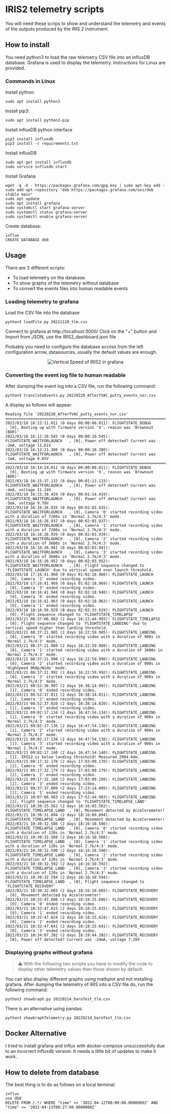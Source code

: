 # IRIS2 telemetry scripts
You will need these scrips to show and understand the telemetry and events of the outputs produced by the IRIS 2 instrument.

## How to install
You need python3 to load the raw telemetry CSV file into an influxDB database. Grafana is used to display the telemetry. Instructions for Linux are provided.

### Commands in Linux
Install python:
```console
sudo apt install python3
```
Install pip3:
```console
sudo apt install python3-pip
```
Install influxDB python interface
```console
pip3 install influxdb
pip3 install -r requirements.txt
```
Install influxDB
```console
sudo apt-get install influxdb
sudo service influxdb start
```
Install Grafana
```console
wget -q -O - https://packages.grafana.com/gpg.key | sudo apt-key add -
sudo add-apt-repository "deb https://packages.grafana.com/oss/deb stable main"
sudo apt update
sudo apt install grafana
sudo systemctl start grafana-server
sudo systemctl status grafana-server
sudo systemctl enable grafana-server
```
Create database:
```console
influx
CREATE DATABASE db0
```

## Usage
There are 3 different scripts:
 * To load telemetry on the database.
 * To show graphs of the telemetry without database
 * To convert the events files into human readable events

### Loading telemetry to grafana
Load the CSV file into the database
```console
python3 loadFile.py 20211120_tlm.csv
```
Connect to grafana at http://localhost:3000/ Click on the "+" button and Import from JSON, use the IRIS2_dashboard.json file

Probably you need to configure the database access from the left configuration arrow, datasources, usually the default values are enough.

<div align="center">
<img src="../docs/IRIS2_telemetry.png" alt="Vertical Speed of IRIS2 in grafana" />
</div>

### Converting the event log file to human readable
After dumping the event log into a CSV file, run the following command:
```console
python3 translateEvents.py 20220220_AfterTVAC_putty_events_nor.csv
```
A display as follows will appear:
```
Reading file '20220220_AfterTVAC_putty_events_nor.csv'
================================================================================
2022/03/18 16:12:11.011 (0 days 00:00:00.011): FLIGHTSTATE_DEBUG           , [0], Booting up with firmware version '9', reason was 'Brownout (BOR)'
2022/03/18 16:12:20.545 (0 days 00:00:10.545): FLIGHTSTATE_WAITFORLAUNCH   , [0], Power off detected? Current was -2mA, voltage 11.61V
2022/03/18 16:12:21.300 (0 days 00:00:10.300): FLIGHTSTATE_WAITFORLAUNCH   , [0], Power off detected? Current was -1mA, voltage 9.65V
================================================================================
2022/03/18 16:14:24.011 (0 days 00:00:00.011): FLIGHTSTATE_DEBUG           , [0], Booting up with firmware version '9', reason was 'Brownout (BOR)'
2022/03/18 16:15:37.133 (0 days 00:01:13.133): FLIGHTSTATE_WAITFORLAUNCH   , [0], Power off detected? Current was -4mA, voltage 11.24V
2022/03/18 16:15:38.419 (0 days 00:01:14.419): FLIGHTSTATE_WAITFORLAUNCH   , [0], Power off detected? Current was -5mA, voltage 9.78V
2022/03/18 16:16:26.935 (0 days 00:02:03.935): FLIGHTSTATE_WAITFORLAUNCH   , [0], Camera '0' started recording video with a duration of 7200s in 'Normal 2.7k/4:3' mode.
2022/03/18 16:16:26.937 (0 days 00:02:03.937): FLIGHTSTATE_WAITFORLAUNCH   , [0], Camera '1' started recording video with a duration of 7200s in 'Normal 2.7k/4:3' mode.
2022/03/18 16:16:26.939 (0 days 00:02:03.939): FLIGHTSTATE_WAITFORLAUNCH   , [0], Camera '2' started recording video with a duration of 3600s in 'Normal 2.7k/4:3' mode.
2022/03/18 16:16:26.941 (0 days 00:02:03.941): FLIGHTSTATE_WAITFORLAUNCH   , [0], Camera '3' started recording video with a duration of 3600s in 'Normal 2.7k/4:3' mode.
2022/03/18 16:16:26.952 (0 days 00:02:03.952): FLIGHTSTATE_WAITFORLAUNCH   , [0], Flight sequence changed to 'FLIGHTSTATE_LAUNCH' due to vertical speed over launch threshold.
2022/03/18 17:16:41.960 (0 days 01:02:18.960): FLIGHTSTATE_LAUNCH          , [0], Camera '2' ended recording video.
2022/03/18 17:16:41.969 (0 days 01:02:18.969): FLIGHTSTATE_LAUNCH          , [0], Camera '3' ended recording video.
2022/03/18 18:16:41.948 (0 days 02:02:18.948): FLIGHTSTATE_LAUNCH          , [0], Camera '0' ended recording video.
2022/03/18 18:16:41.963 (0 days 02:02:18.963): FLIGHTSTATE_LAUNCH          , [0], Camera '1' ended recording video.
2022/03/18 18:16:56.929 (0 days 02:02:33.929): FLIGHTSTATE_LAUNCH          , [0], Flight sequence changed to 'FLIGHTSTATE_TIMELAPSE'
2022/03/21 08:37:06.993 (2 days 16:22:44.993): FLIGHTSTATE_TIMELAPSE       , [0], Flight sequence changed to 'FLIGHTSTATE_LANDING' due to vertical speed higher than landing threshold.
2022/03/21 08:37:21.985 (2 days 16:22:59.985): FLIGHTSTATE_LANDING         , [0], Camera '0' started recording video with a duration of 900s in 'Normal 2.7k/4:3' mode.
2022/03/21 08:37:21.988 (2 days 16:22:59.988): FLIGHTSTATE_LANDING         , [0], Camera '1' started recording video with a duration of 3600s in 'Normal 2.7k/4:3' mode.
2022/03/21 08:37:21.990 (2 days 16:22:59.990): FLIGHTSTATE_LANDING         , [0], Camera '2' started recording video with a duration of 900s in 'HighSpeed 960p/Wide' mode.
2022/03/21 08:37:21.992 (2 days 16:22:59.992): FLIGHTSTATE_LANDING         , [0], Camera '3' started recording video with a duration of 900s in 'Normal 2.7k/4:3' mode.
2022/03/21 08:52:36.997 (2 days 16:38:14.997): FLIGHTSTATE_LANDING         , [1], Camera '0' ended recording video.
2022/03/21 08:52:37.011 (2 days 16:38:14.011): FLIGHTSTATE_LANDING         , [1], Camera '2' ended recording video.
2022/03/21 08:52:37.020 (2 days 16:38:14.020): FLIGHTSTATE_LANDING         , [1], Camera '3' ended recording video.
2022/03/21 09:02:17.134 (2 days 16:47:54.134): FLIGHTSTATE_LANDING         , [1], Camera '0' started recording video with a duration of 900s in 'Normal 2.7k/4:3' mode.
2022/03/21 09:02:17.136 (2 days 16:47:54.136): FLIGHTSTATE_LANDING         , [1], Camera '2' started recording video with a duration of 900s in 'Normal 2.7k/4:3' mode.
2022/03/21 09:02:17.138 (2 days 16:47:54.138): FLIGHTSTATE_LANDING         , [1], Camera '3' started recording video with a duration of 900s in 'Normal 2.7k/4:3' mode.
2022/03/21 09:02:17.140 (2 days 16:47:54.140): FLIGHTSTATE_LANDING         , [1], IRIS2 is below landing threshold! Measured 2984.64m.
2022/03/21 09:17:32.170 (2 days 17:03:09.170): FLIGHTSTATE_LANDING         , [2], Camera '0' ended recording video.
2022/03/21 09:17:32.179 (2 days 17:03:09.179): FLIGHTSTATE_LANDING         , [2], Camera '2' ended recording video.
2022/03/21 09:17:32.188 (2 days 17:03:09.188): FLIGHTSTATE_LANDING         , [2], Camera '3' ended recording video.
2022/03/21 09:37:37.009 (2 days 17:23:14.009): FLIGHTSTATE_LANDING         , [2], Camera '1' ended recording video.
2022/03/21 10:07:06.983 (2 days 17:52:44.983): FLIGHTSTATE_LANDING         , [2], Flight sequence changed to 'FLIGHTSTATE_TIMELAPSE_LAND'
2022/03/21 10:30:25.562 (2 days 18:16:03.562): FLIGHTSTATE_TIMELAPSE_LAND  , [0], Movement detected by Accelerometer!
2022/03/21 10:30:31.894 (2 days 18:16:09.894): FLIGHTSTATE_TIMELAPSE_LAND  , [0], Movement detected by Accelerometer!
2022/03/21 10:30:32.586 (2 days 18:16:10.586): FLIGHTSTATE_TIMELAPSE_LAND  , [0], Camera '0' started recording video with a duration of 120s in 'Normal 2.7k/4:3' mode.
2022/03/21 10:30:32.588 (2 days 18:16:10.588): FLIGHTSTATE_TIMELAPSE_LAND  , [0], Camera '1' started recording video with a duration of 120s in 'Normal 2.7k/4:3' mode.
2022/03/21 10:30:32.590 (2 days 18:16:10.590): FLIGHTSTATE_TIMELAPSE_LAND  , [0], Camera '2' started recording video with a duration of 120s in 'Normal 2.7k/4:3' mode.
2022/03/21 10:30:32.592 (2 days 18:16:10.592): FLIGHTSTATE_TIMELAPSE_LAND  , [0], Camera '3' started recording video with a duration of 120s in 'Normal 2.7k/4:3' mode.
2022/03/21 10:30:32.594 (2 days 18:16:10.594): FLIGHTSTATE_TIMELAPSE_LAND  , [0], Flight sequence changed to 'FLIGHTSTATE_RECOVERY'
2022/03/21 10:30:32.685 (2 days 18:16:10.685): FLIGHTSTATE_RECOVERY        , [0], Movement detected by Accelerometer!
2022/03/21 10:32:47.606 (2 days 18:18:25.606): FLIGHTSTATE_RECOVERY        , [0], Camera '0' ended recording video.
2022/03/21 10:32:47.615 (2 days 18:18:25.615): FLIGHTSTATE_RECOVERY        , [0], Camera '1' ended recording video.
2022/03/21 10:32:47.624 (2 days 18:18:25.624): FLIGHTSTATE_RECOVERY        , [0], Camera '2' ended recording video.
2022/03/21 10:32:47.641 (2 days 18:18:25.641): FLIGHTSTATE_RECOVERY        , [0], Camera '3' ended recording video.
2022/03/21 10:34:07.392 (2 days 18:19:44.392): FLIGHTSTATE_RECOVERY        , [0], Power off detected? Current was -24mA, voltage 7.20V
```

### Displaying graphs without grafana
> :warning: With the following two scripts you have to modify the code to display other telemetry values than those shown by default.

You can also display different graphs using mathplot and not installing grafana. After dumping the telemetry of IRIS into a CSV file do, run the following command:
```console
python3 showGraph.py 20220214_baroTest_tlm.csv
```
There is an alternative using pandas:
```console
python3 showGraphTelemetry.py 20220214_baroTest_tlm.csv
```

## Docker Alternative
I tried to install grafana and influx with docker-compose unsuccessfully due to an incorrect influxdb version. It needs a little bit of updates to make it work.

## How to delete from database
The best thing is to do as follows on a local terminal:
```console
influx
use db0
DELETE FROM /.*/ WHERE "time" >= '2022-04-12T00:00:00.0000000Z' AND "time" <= '2022-04-13T00:27:08.0000000Z'
```
